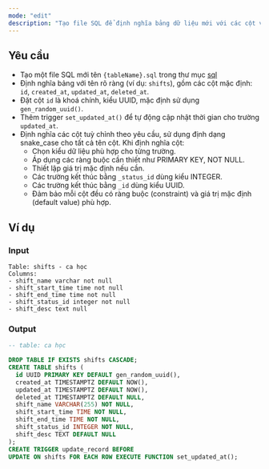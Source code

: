 ```yaml
---
mode: "edit"
description: "Tạo file SQL để định nghĩa bảng dữ liệu mới với các cột và ràng buộc yêu cầu."
---
```


## Yêu cầu

- Tạo một file SQL mới tên `{tableName}.sql` trong thư mục [sql](../../src/lib/sql)
- Định nghĩa bảng với tên rõ ràng (ví dụ: `shifts`), gồm các cột mặc định: `id`, `created_at`, `updated_at`, `deleted_at`.
- Đặt cột `id` là khoá chính, kiểu UUID, mặc định sử dụng `gen_random_uuid()`.
- Thêm trigger `set_updated_at()` để tự động cập nhật thời gian cho trường `updated_at`.
- Định nghĩa các cột tuỳ chỉnh theo yêu cầu, sử dụng định dạng snake_case cho tất cả tên cột. Khi định nghĩa cột:
  - Chọn kiểu dữ liệu phù hợp cho từng trường.
  - Áp dụng các ràng buộc cần thiết như PRIMARY KEY, NOT NULL.
  - Thiết lập giá trị mặc định nếu cần.
  - Các trường kết thúc bằng `_status_id` dùng kiểu INTEGER.
  - Các trường kết thúc bằng `_id` dùng kiểu UUID.
  - Đảm bảo mỗi cột đều có ràng buộc (constraint) và giá trị mặc định (default value) phù hợp.

## Ví dụ

### Input

```text
Table: shifts - ca học
Columns:
- shift_name varchar not null
- shift_start_time time not null
- shift_end_time time not null
- shift_status_id integer not null
- shift_desc text null
```

### Output

```sql
-- table: ca học

DROP TABLE IF EXISTS shifts CASCADE;
CREATE TABLE shifts (
  id UUID PRIMARY KEY DEFAULT gen_random_uuid(),
  created_at TIMESTAMPTZ DEFAULT NOW(),
  updated_at TIMESTAMPTZ DEFAULT NOW(),
  deleted_at TIMESTAMPTZ DEFAULT NULL,
  shift_name VARCHAR(255) NOT NULL,
  shift_start_time TIME NOT NULL,
  shift_end_time TIME NOT NULL,
  shift_status_id INTEGER NOT NULL,
  shift_desc TEXT DEFAULT NULL
);
CREATE TRIGGER update_record BEFORE
UPDATE ON shifts FOR EACH ROW EXECUTE FUNCTION set_updated_at();
```
